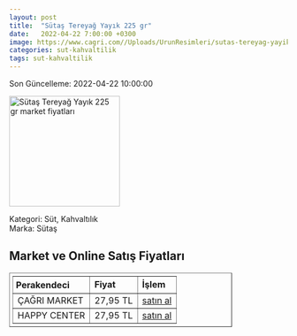 ```yaml
---
layout: post
title:  "Sütaş Tereyağ Yayık 225 gr"
date:   2022-04-22 7:00:00 +0300
image: https://www.cagri.com//Uploads/UrunResimleri/sutas-tereyag-yayik-225-gr-7eaa.jpg
categories: sut-kahvaltilik
tags: sut-kahvaltilik
---
```


Son Güncelleme: 2022-04-22 10:00:00

<img src="https://www.cagri.com//Uploads/UrunResimleri/sutas-tereyag-yayik-225-gr-7eaa.jpg" width="200" alt="Sütaş Tereyağ Yayık 225 gr market fiyatları" />

Kategori: Süt, Kahvaltılık
<br />
Marka: Sütaş

<h2>Market ve Online Satış Fiyatları</h2>

<table border="1" style="padding: 5px;width:80%;">
  <tr>
    <td style="padding: 5px;"><strong>Perakendeci</strong></td>
    <td><strong>Fiyat</strong></td>
    <td><strong>İşlem</strong></td>
  </tr>
  <tr>
              <td title="Çağrı Market">ÇAĞRI MARKET</td>
              <td>27,95 TL</td>
              <td><a title="Çağrı Market" target="_blank" href="https://www.cagri.com/sutas-tereyag-yayik-250-gr">satın al</a></td>
            </tr><tr>
              <td title="Happy Center">HAPPY CENTER</td>
              <td>27,95 TL</td>
              <td><a title="Happy Center" target="_blank" href="https://www.happycenter.com.tr/Sutas_Tereyag_250_Gr_Yayik_">satın al</a></td>
            </tr>
</table>
